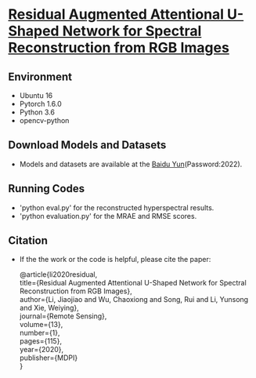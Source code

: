 # [Residual Augmented Attentional U-Shaped Network for Spectral Reconstruction from RGB Images](https://www.mdpi.com/2072-4292/13/1/115)
## Environment
- Ubuntu 16
- Pytorch 1.6.0
- Python 3.6
- opencv-python
## Download Models and Datasets
- Models and datasets are available at the [Baidu Yun](https://pan.baidu.com/s/1M3nxvf7BQhuGTHYIJ03Xgg)(Password:2022).
## Running Codes
- 'python eval.py' for the reconstructed hyperspectral results.
- 'python evaluation.py' for the MRAE and RMSE scores.
## Citation
- If the the work or the code is helpful, please cite the paper:

    @article{li2020residual,  
      title={Residual Augmented Attentional U-Shaped Network for Spectral Reconstruction from RGB Images},  
      author={Li, Jiaojiao and Wu, Chaoxiong and Song, Rui and Li, Yunsong and Xie, Weiying},  
      journal={Remote Sensing},  
      volume={13},  
      number={1},  
      pages={115},  
      year={2020},  
      publisher={MDPI}  
    }  
